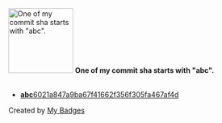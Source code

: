 <img src="https://my-badges.github.io/my-badges/abc-commit.png" alt="One of my commit sha starts with &quot;abc&quot;." title="One of my commit sha starts with &quot;abc&quot;." width="128">
<strong>One of my commit sha starts with &quot;abc&quot;.</strong>
<br><br>

- <a href="https://github.com/ccamel/ccamel/commit/abc6021a847a9ba67f41662f356f305fa467af4d"><strong>abc</strong>6021a847a9ba67f41662f356f305fa467af4d</a>


Created by <a href="https://github.com/my-badges/my-badges">My Badges</a>